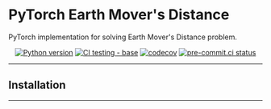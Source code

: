 # PyTorch Earth Mover's Distance

PyTorch implementation for solving Earth Mover's Distance problem.

<div align="center">

[![Python version](https://img.shields.io/badge/python-3.8%7C3.9%7C3.10-blue)](https://img.shields.io/badge/python-3.8%7C3.9%7C3.10-blue)
[![CI testing - base](https://github.com/stancld/torch_emd/actions/workflows/ci_test.yml/badge.svg?branch=master&event=push)](https://github.com/stancld/torch_emd/actions/workflows/ci_test.yml)
[![codecov](https://codecov.io/gh/stancld/torch_emd/branch/master/graph/badge.svg?token=MZ437R3NZL)](https://codecov.io/gh/stancld/torch_emd)
[![pre-commit.ci status](https://results.pre-commit.ci/badge/github/stancld/torch_emd/master.svg)](https://results.pre-commit.ci/latest/github/stancld/torch_emd/master)

______________________________________________________________________

</div>

## Installation


______________________________________________________________________
